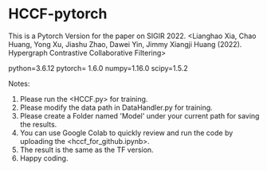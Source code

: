 # HCCF-pytorch

This is a Pytorch Version for the paper on SIGIR 2022.
<Lianghao Xia, Chao Huang, Yong Xu, Jiashu Zhao, Dawei Yin, Jimmy Xiangji Huang (2022). Hypergraph Contrastive Collaborative Filtering>

python=3.6.12
pytorch= 1.6.0
numpy=1.16.0
scipy=1.5.2

Notes:

1. Please run the <HCCF.py> for training.
2. Please modify the data path in DataHandler.py for training.
3. Please create a Folder named 'Model' under your current path for saving the results.
4. You can use Google Colab to quickly review and run the code by uploading the <hccf_for_github.ipynb>. 
5. The result is the same as the TF version.
6. Happy coding.
